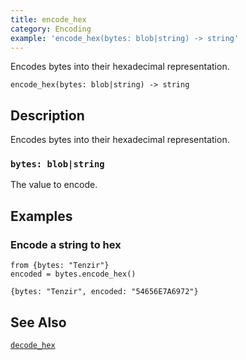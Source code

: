 ```yaml
---
title: encode_hex
category: Encoding
example: 'encode_hex(bytes: blob|string) -> string'
---
```



Encodes bytes into their hexadecimal representation.

```tql
encode_hex(bytes: blob|string) -> string
```

## Description

Encodes bytes into their hexadecimal representation.

### `bytes: blob|string`

The value to encode.

## Examples

### Encode a string to hex

```tql
from {bytes: "Tenzir"}
encoded = bytes.encode_hex()
```

```tql
{bytes: "Tenzir", encoded: "54656E7A6972"}
```

## See Also

[`decode_hex`](/reference/functions/decode_hex)
